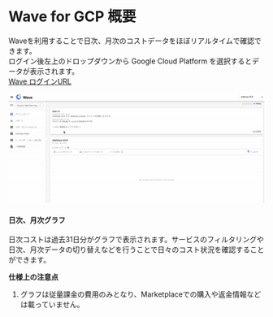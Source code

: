 # Wave for GCP 概要

Waveを利用することで日次、月次のコストデータをほぼリアルタイムで確認できます。  
ログイン後左上のドロップダウンから Google Cloud Platform を選択するとデータが表示されます。  
[Wave ログインURL](https://app.alphaus.cloud/wave/login)

![](../../.gitbook/assets/2021-09-08-16.20.44.gif)

#### **日次、月次グラフ** <a id="h_4ead3043b8"></a>

日次コストは過去31日分がグラフで表示されます。サービスのフィルタリングや日次、月次データの切り替えなどを行うことで日々のコスト状況を確認することができます。

**仕様上の注意点**

1. グラフは従量課金の費用のみとなり、Marketplaceでの購入や返金情報などは載っていません。

